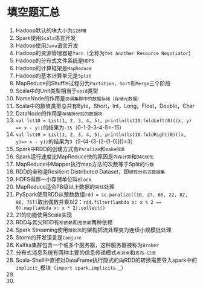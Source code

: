 # 填空题汇总
1. Hadoop默认的块大小为`128MB`
2. Spark使用`Scala`语言开发
3. Hadoop使用`Java`语言开发
4. Hadoop的资源管理器是`Yarn`（全称为`Yet Another Resource Negotiator`）
5. Hadoop的分布式文件系统是`HDFS`
6. Hadoop的计算框架是`MapReduce`
 7. Hadoop的基本计算单元是`Split`
 8. MapReduce的Shuffle过程分为`Partition`、`Sort`和`Merge`三个阶段
 9. Scala中的Unit类型相当于`void`类型
 10. NameNode的作用是`协调集群中的数据存储（存储元数据）`
 11. Scala中的数值类型总共有Byte，Short，Int，Long，Float，Double，Char
 12. DataNode的作用是`存储拆分后的数据块`
 13.  `val lst10 = List(1, 2, 3, 4, 5), println(lst10.foldLeft(0)((x, y) => x - y))`的结果为`-15`（0-1-2-3-4-5=-15）
 14.  `val lst10 = List(1, 2, 3, 4, 5), println(lst10.foldRight(0)((x, y)=> x - y))`的结果为`3`（5-(4-(3-(2-(1-0))))=3）
 15. Spark中RDD的创建方式有`Paralize`和`makeRDD`
 16. Spark运行速度比MapReduce快的原因是`内存计算`和`DAG优化`
 17.  MapReduce中Mapper执行map方法的次数等于Split的`行数`
 18. RDD的全称是Resilient Distributed Dataset，即`弹性分布式数据集`
 19. HDFS得罪一小存储单位叫`Block`
 20. MapReduce适合PB级以上数据的`离线`处理
 21. PySpark使用RDD从整数数组`rdd = sc.paralize([10, 27, 65, 22, 82, 86, 75])`取出偶数并乘以2：`rdd.filter(lambda x: x % 2 == 0).map(lambda x: x * 2).collect()`
 22. 21的功能使用Scala实现
 23. RDD与其父RDD有`窄依赖`和`宽依赖`两种依赖
 24. Spark Streaming使用`微批次`的架构把流处理变为连续小规模批处理
 25. Storm的开发语言是`Conjure`
 26. Kalfka集群包含一个或多个服务器，这种服务器被称为`Broker`
 27. 分布式消息系统有两种主要的信息传递模式`点对点`和`发布-订阅`
 28. Scala-Shell中直接对DataFrame执行隐式的向RDD的转换需要导入spark中的`implicit_`模块（`import spark.implicits._`）
 29. 
 30. 
